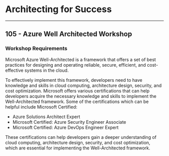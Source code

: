 # Architecting for Success

---

## 105 - Azure Well Architected Workshop

### Workshop Requirements

Microsoft Azure Well-Architected is a framework that offers a set of best practices for designing and operating reliable, secure, efficient, and cost-effective systems in the cloud.

To effectively implement this framework, developers need to have knowledge and skills in cloud computing, architecture design, security, and cost optimization. Microsoft offers various certifications that can help developers acquire the necessary knowledge and skills to implement the Well-Architected framework. Some of the certifications which can be helpful include Microsoft Certified:

* Azure Solutions Architect Expert
* Microsoft Certified: Azure Security Engineer Associate
* Microsoft Certified: Azure DevOps Engineer Expert

These certifications can help developers gain a deeper understanding of cloud computing, architecture design, security, and cost optimization, which are essential for implementing the Well-Architected framework.
